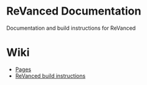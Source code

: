 # ReVanced Documentation

Documentation and build instructions for ReVanced

# Wiki

- [Pages](https://github.com/ReVancedTeam/revanced-documentation/wiki)
- [ReVanced build instructions](https://github.com/ReVancedTeam/revanced-documentation/wiki/ReVanced-build-instructions)
